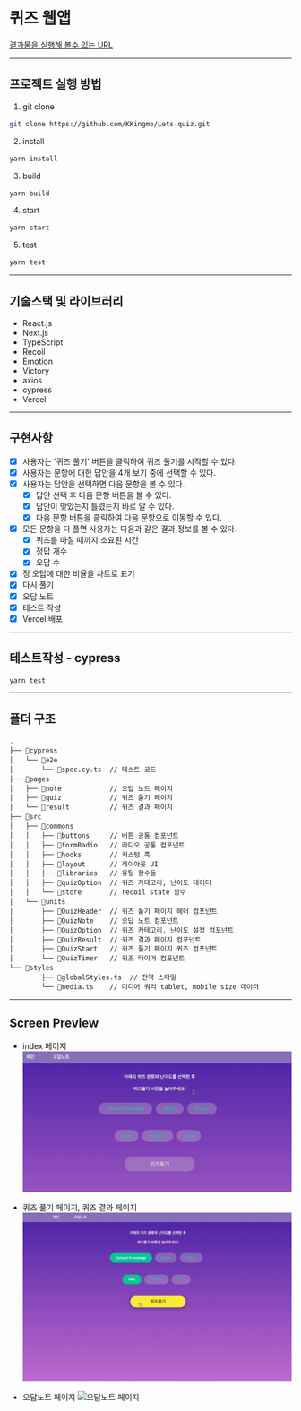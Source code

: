 # 퀴즈 웹앱

[결과물을 실행해 볼수 있는 URL](https://classting-assignment-delta.vercel.app/)

---

## 프로젝트 실행 방법

1. git clone

```bash
git clone https://github.com/KKingmo/Lets-quiz.git
```

2. install

```bash
yarn install
```

3. build

```bash
yarn build
```

4. start

```bash
yarn start
```

5. test

```bash
yarn test
```

---

## 기술스택 및 라이브러리

- React.js
- Next.js
- TypeScript
- Recoil
- Emotion
- Victory
- axios
- cypress
- Vercel

---

## 구현사항

- [x] 사용자는 '퀴즈 풀기' 버튼을 클릭하여 퀴즈 풀기를 시작할 수 있다.
- [x] 사용자는 문항에 대한 답안을 4개 보기 중에 선택할 수 있다.
- [x] 사용자는 답안을 선택하면 다음 문항을 볼 수 있다.
  - [x] 답안 선택 후 다음 문항 버튼을 볼 수 있다.
  - [x] 답안이 맞았는지 틀렸는지 바로 알 수 있다.
  - [x] 다음 문항 버튼을 클릭하여 다음 문항으로 이동할 수 있다.
- [x] 모든 문항을 다 풀면 사용자는 다음과 같은 결과 정보를 볼 수 있다.
  - [x] 퀴즈를 마칠 때까지 소요된 시간
  - [x] 정답 개수
  - [x] 오답 수
- [x] 정 오답에 대한 비율을 차트로 표기
- [x] 다시 풀기
- [x] 오답 노트
- [x] 테스트 작성
- [x] Vercel 배포

---

## 테스트작성 - cypress

```bash
yarn test
```

---

## 폴더 구조

```bash
.
├── 📂cypress
│   └── 📂e2e
│       └── 📜spec.cy.ts  // 테스트 코드
├── 📂pages
│   ├── 📂note            // 오답 노트 페이지
│   ├── 📂quiz            // 퀴즈 풀기 페이지
│   └── 📂result          // 퀴즈 결과 페이지
├── 📂src
│   ├── 📂commons
│   │   ├── 📂buttons     // 버튼 공통 컴포넌트
│   │   ├── 📂formRadio   // 라디오 공통 컴포넌트
│   │   ├── 📂hooks       // 커스텀 훅
│   │   ├── 📂layout      // 레이아웃 UI
│   │   ├── 📂libraries   // 유틸 함수들
│   │   ├── 📂quizOption  // 퀴즈 카테고리, 난이도 데이터
│   │   └── 📂store       // recoil state 함수
│   └── 📂units
│       ├── 📂QuizHeader  // 퀴즈 풀기 페이지 헤더 컴포넌트
│       ├── 📂QuizNote    // 오답 노트 컴포넌트
│       ├── 📂QuizOption  // 퀴즈 카테고리, 난이도 설정 컴포넌트
│       ├── 📂QuizResult  // 퀴즈 결과 페이지 컴포넌트
│       ├── 📂QuizStart   // 퀴즈 풀기 페이지 퀴즈 컴포넌트
│       └── 📂QuizTimer   // 퀴즈 타이머 컴포넌트
└── 📂styles
        ├── 📜globalStyles.ts  // 전역 스타일
        └── 📜media.ts    // 미디어 쿼리 tablet, mobile size 데이터
```

---

## Screen Preview

- index 페이지
  <img src="./readme_assets/index.gif" alt="index 페이지"/>

- 퀴즈 풀기 페이지, 퀴즈 결과 페이지
  <img src="./readme_assets/퀴즈풀기및결과.gif" alt="퀴즈풀기 및 결과 페이지"/>

- 오답노트 페이지
  <img src="./readme_assets/오답노트.gif" alt="오답노트 페이지"/>
